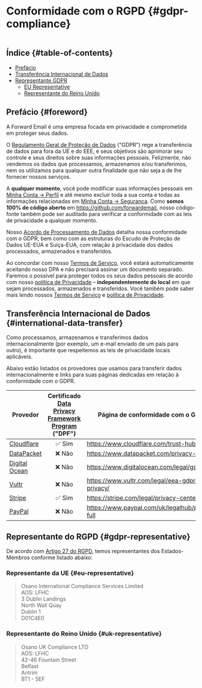 # Conformidade com o RGPD {#gdpr-compliance}

<img carregando="preguiçoso" src="/img/articles/gdpr.webp" alt="" class="rounded-lg" />

## Índice {#table-of-contents}

* [Prefácio](#foreword)
* [Transferência Internacional de Dados](#international-data-transfer)
* [Representante GDPR](#gdpr-representative)
  * [EU Representative](#eu-representative)
  * [Representante do Reino Unido](#uk-representative)

## Prefácio {#foreword}

A Forward Email é uma empresa focada em privacidade e comprometida em proteger seus dados.

O [Regulamento Geral de Proteção de Dados](https://en.wikipedia.org/wiki/General_Data_Protection_Regulation) ("GDPR") rege a transferência de dados para fora da UE e do EEE, e seus objetivos são aprimorar seu controle e seus direitos sobre suas informações pessoais. Felizmente, não vendemos os dados que processamos, armazenamos e/ou transferimos, nem os utilizamos para qualquer outra finalidade que não seja a de lhe fornecer nossos serviços.

A **qualquer momento**, você pode modificar suas informações pessoais em [Minha Conta → Perfil](/my-account/profile) e até mesmo excluir toda a sua conta e todas as informações relacionadas em [Minha Conta → Segurança](/my-account/security). Como **somos 100% de código aberto** em <https://github.com/forwardemail>, nosso código-fonte também pode ser auditado para verificar a conformidade com as leis de privacidade a qualquer momento.

Nosso [Acordo de Processamento de Dados](/dpa) detalha nossa conformidade com o GDPR, bem como com as estruturas do Escudo de Proteção de Dados UE-EUA e Suíça-EUA, com relação à privacidade dos dados processados, armazenados e transferidos.

Ao concordar com nosso [Termos de Serviço](/terms), você estará automaticamente aceitando nosso DPA e não precisará assinar um documento separado. Faremos o possível para proteger todos os seus dados pessoais de acordo com nosso [política de Privacidade](/privacy) – **independentemente do local** em que sejam processados, armazenados e transferidos. Você também pode saber mais lendo nossos [Termos de Serviço](/terms) e [política de Privacidade](/privacy).

## Transferência Internacional de Dados {#international-data-transfer}

Como processamos, armazenamos e transferimos dados internacionalmente (por exemplo, um e-mail enviado de um país para outro), é importante que respeitemos as leis de privacidade locais aplicáveis.

Abaixo estão listados os provedores que usamos para transferir dados internacionalmente e links para suas páginas dedicadas em relação à conformidade com o GDPR.

| Provedor | Certificado [Data Privacy Framework Program](https://www.dataprivacyframework.gov/) ("DPF") | Página de conformidade com o GDPR |
| ----------------------------------------- | :---------------------------------------------------------------------------------------: | ------------------------------------------------- |
| [Cloudflare](https://cloudflare.com) | :white_check_mark: Sim | <https://www.cloudflare.com/trust-hub/gdpr/> |
| [DataPacket](https://www.datapacket.com/) | :x: Não | <https://www.datapacket.com/privacy-policy> |
| [Digital Ocean](https://digitalocean.com) | :x: Não | <https://www.digitalocean.com/legal/gdpr> |
| [Vultr](https://www.vultr.com) | :x: Não | <https://www.vultr.com/legal/eea-gdpr-privacy/> |
| [Stripe](https://stripe.com/) | :white_check_mark: Sim | <https://stripe.com/legal/privacy-center> |
| [PayPal](https://www.paypal.com/us/home) | :x: Não | <https://www.paypal.com/uk/legalhub/privacy-full> |

## Representante do RGPD {#gdpr-representative}

De acordo com [Artigo 27 do RGPD](https://gdpr-info.eu/art-27-gdpr/), temos representantes dos Estados-Membros conforme listado abaixo:

### Representante da UE {#eu-representative}

<blockquote class="notranslate">Osano International Compliance Services Limited<br />AOS: LFHC<br />3 Dublin Landings<br />North Wall Quay<br />Dublin 1<br />D01C4E0</blockquote>

### Representante do Reino Unido {#uk-representative}

<blockquote class="notranslate">Osano UK Compliance LTD<br />AOS: LFHC<br />42-46 Fountain Street<br />Belfast<br />Antrim<br />BT1 - 5EF</blockquote>